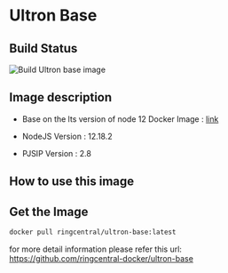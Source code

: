 # Ultron Base

## Build Status

![Build Ultron base image](https://github.com/ringcentral-docker/ultron-base/workflows/Build%20Ultron%20base%20image/badge.svg)

## Image description

* Base on the lts version of node 12 Docker Image : [link](https://hub.docker.com/_/node/)

* NodeJS Version : 12.18.2
* PJSIP Version : 2.8

## How to use this image

## Get the Image

```bash
docker pull ringcentral/ultron-base:latest
```

for more detail information please refer this url:
<https://github.com/ringcentral-docker/ultron-base>
